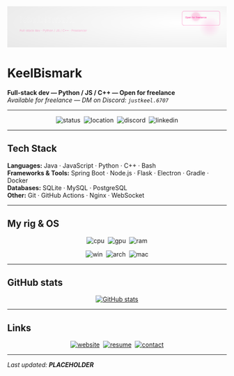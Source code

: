 <!-- README for GitHub profile: KeelBismark -->
<!-- Accent color (fallback): #FF2D95 / Dark theme -->

<p align="center">
  <img src="./banner2.svg" alt="KeelBismark banner" />
</p>

# KeelBismark
**Full-stack dev — Python / JS / C++ — Open for freelance**  
*Available for freelance — DM on Discord: `justkeel.6707`*

---

<!-- CONTACT & QUICK FACTS -->
<p align="center">
  <!-- contact / quick facts -->
  <img src="https://img.shields.io/badge/status-open%20for%20freelance-FF2D95?style=flat-square" alt="status" />&nbsp;
  <img src="https://img.shields.io/badge/Location-Moscow-FF2D95?style=flat-square&logo=map-marker" alt="location" />&nbsp;
  <img src="https://img.shields.io/badge/Discord-justkeel.6707-7289DA?style=flat-square&logo=discord&logoColor=white" alt="discord" />&nbsp;
  <img src="https://img.shields.io/badge/LinkedIn-coming_soon-0077B5?style=flat-square&logo=linkedin&logoColor=white" alt="linkedin" />
</p>

---

## Tech Stack
**Languages:** Java · JavaScript · Python · C++ · Bash  
**Frameworks & Tools:** Spring Boot · Node.js · Flask · Electron · Gradle · Docker  
**Databases:** SQLite · MySQL · PostgreSQL  
**Other:** Git · GitHub Actions · Nginx · WebSocket


---

## My rig & OS
<p align="center">
  <img src="https://img.shields.io/badge/CPU-Intel%20Core%20i9%2014900KF-0071C5?style=flat-square&logo=intel&logoColor=white" alt="cpu" />&nbsp;
  <img src="https://img.shields.io/badge/GPU-RTX%204070%20Ti%20SUPER%20OC-76B900?style=flat-square&logo=nvidia&logoColor=white" alt="gpu" />&nbsp;
  <img src="https://img.shields.io/badge/RAM-80GB%20DDR4-FF2D95?style=flat-square" alt="ram" />
</p>

<p align="center">
  <img src="https://img.shields.io/badge/OS-Windows%2011-0078D6?style=flat-square&logo=windows&logoColor=white" alt="win" />&nbsp;
  <img src="https://img.shields.io/badge/OS-Arch%20Linux-1793D1?style=flat-square&logo=archlinux&logoColor=white" alt="arch" />&nbsp;
  <img src="https://img.shields.io/badge/OS-macOS%20(available)-000000?style=flat-square&logo=apple&logoColor=white" alt="mac" />
</p>

---

## GitHub stats
<p align="center">
  <a href="https://github.com/KeelBismark">
    <img src="https://github-readme-stats.vercel.app/api?username=TheKilloboy&show_icons=true&theme=dark&count_private=true" alt="GitHub stats" />
  </a>
</p>

---

## Links
<p align="center">
  <a href="https://example.com"><img src="https://img.shields.io/badge/Website-coming_soon-FF2D95?style=flat-square&logo=google-chrome" alt="website" /></a>&nbsp;
  <a href="./resume.pdf"><img src="https://img.shields.io/badge/Resume-Download-FF2D95?style=flat-square&logo=adobe&logoColor=white" alt="resume" /></a>&nbsp;
  <a href="#"><img src="https://img.shields.io/badge/Contact-justkeel.6707-FF2D95?style=flat-square&logo=discord" alt="contact" /></a>
</p>

---

_Last updated: **PLACEHOLDER**_
